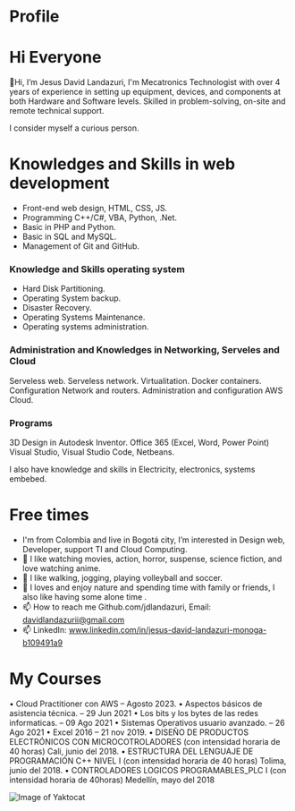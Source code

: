 <h1> Profile </h1>
  
  <h1> Hi Everyone </h1>
  
👋Hi, I’m Jesus David Landazuri, I'm Mecatronics Technologist with over 4 years of experience in setting up equipment, 
devices, and components at both Hardware and Software levels. Skilled in problem-solving, on-site and remote technical support.

I consider myself a curious person.

<h1>Knowledges and Skills in web development</h1>

- Front-end web design, HTML, CSS, JS.
- Programming C++/C#, VBA, Python, .Net.
- Basic in PHP and Python.
- Basic in SQL and MySQL.
- Management of Git and GitHub.
  
<h3>Knowledge and Skills operating system</h3>

- Hard Disk Partitioning.
- Operating System backup.
- Disaster Recovery.
- Operating Systems Maintenance.
- Operating systems administration.

<h3> Administration and Knowledges in Networking, Serveles and Cloud </h3>
Serveless web.
Serveless network.
Virtualitation.
Docker containers.
Configuration Network and routers.
Administration and configuration AWS Cloud.

<h3>Programs</h3>
3D Design in Autodesk Inventor.
Office 365 (Excel, Word, Power Point)
Visual Studio, Visual Studio Code, Netbeans.

I also have knowledge and skills in Electricity, electronics, systems embebed.

<h1> Free times </h1>

- I'm from Colombia and live in Bogotá city, I’m interested in Design web, Developer, support TI and Cloud Computing.  
- 👀 I like watching movies, action, horror, suspense, science fiction, and love watching anime.
- 🌱 I like walking, jogging, playing volleyball and soccer.
- 💞️ I loves and enjoy nature and spending time with family or friends, I also like having some alone time .
- 📫 How to reach me Github.com/jdlandazuri, Email: davidlandazurii@gmail.com
- 📫 LinkedIn: www.linkedin.com/in/jesus-david-landazuri-monoga-b109491a9

<h1> My Courses </h1>
• Cloud Practitioner con AWS – Agosto 2023.
• Aspectos básicos de asistencia técnica. – 29 Jun 2021
• Los bits y los bytes de las redes informaticas. – 09 Ago 2021
• Sistemas Operativos usuario avanzado. – 26 Ago 2021
• Excel 2016 – 21 nov 2019.
• DISEÑO DE PRODUCTOS ELECTRÓNICOS CON 
MICROCOTROLADORES (con intensidad horaria de 40 horas) Cali, 
junio del 2018.
• ESTRUCTURA DEL LENGUAJE DE PROGRAMACIÓN C++ NIVEL I 
(con intensidad horaria de 40 horas) Tolima, junio del 2018.
• CONTROLADORES LOGICOS PROGRAMABLES_PLC I (con 
intensidad horaria de 40horas) Medellín, mayo del 2018


![Image of Yaktocat](https://octodex.github.com/images/yaktocat.png)
<!---
jdlandazuri/jdlandazuri is a ✨ special ✨ repository because its `README.md` (this file) appears on your GitHub profile.
You can click the Preview link to take a look at your changes.
--->
